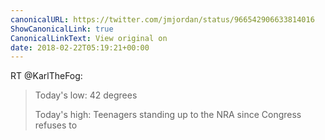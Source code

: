 ```yaml
---
canonicalURL: https://twitter.com/jmjordan/status/966542906633814016
ShowCanonicalLink: true
CanonicalLinkText: View original on
date: 2018-02-22T05:19:21+00:00
---
```

RT @KarlTheFog:
> Today's low: 42 degrees
> 
> Today's high: Teenagers standing up to the NRA since Congress refuses to